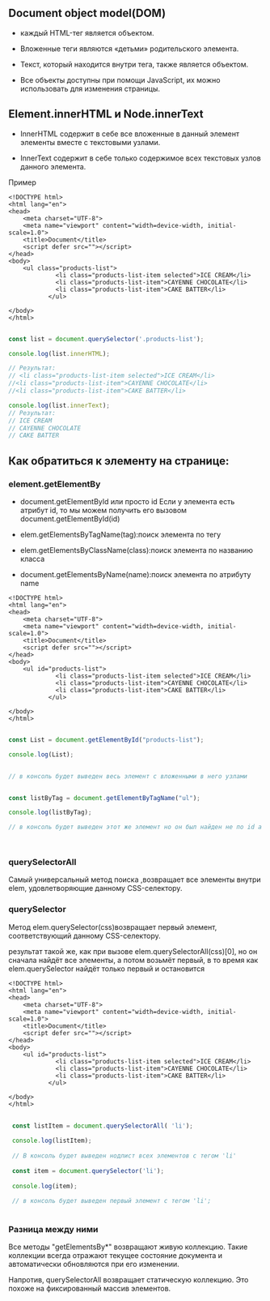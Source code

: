 ## Document object model(DOM)
</hr>

- каждый HTML-тег является объектом. 

- Вложенные теги являются «детьми» родительского элемента. 

- Текст, который находится внутри тега, также является объектом.

- Все объекты доступны при помощи JavaScript, их можно  использовать для изменения страницы.


## Element.innerHTML и Node.innerText
</hr>

- InnerHTML содержит в себе все вложенные в данный элемент элементы  вместе с текстовыми узлами. 

- InnerText содержит в себе только содержимое всех текстовых узлов данного элемента.


Пример

```
<!DOCTYPE html>
<html lang="en">
<head>
	<meta charset="UTF-8">
	<meta name="viewport" content="width=device-width, initial-scale=1.0">
	<title>Document</title>
	<script defer src=""></script>
</head>
<body>
    <ul class="products-list">
             <li class="products-list-item selected">ICE CREAM</li>
             <li class="products-list-item">CAYENNE CHOCOLATE</li>
             <li class="products-list-item">CAKE BATTER</li>
           </ul>
	
</body>
</html>

   ```

```js

const list = document.querySelector('.products-list');

console.log(list.innerHTML);

// Результат:
// <li class="products-list-item selected">ICE CREAM</li>
//<li class="products-list-item">CAYENNE CHOCOLATE</li>
//<li class="products-list-item">CAKE BATTER</li>

console.log(list.innerText);
// Результат: 
// ICE CREAM
// CAYENNE CHOCOLATE
// CAKE BATTER


```
## Как обратиться к элементу на странице:


### element.getElementBy

- document.getElementById или просто id
Если у элемента есть атрибут id, то мы можем получить его вызовом document.getElementById(id)

- elem.getElementsByTagName(tag):поиск элемента по тегу

- elem.getElementsByСlassName(class):поиск элемента по названию класса

- document.getElementsByName(name):поиск элемента по атрибуту name
```
<!DOCTYPE html>
<html lang="en">
<head>
	<meta charset="UTF-8">
	<meta name="viewport" content="width=device-width, initial-scale=1.0">
	<title>Document</title>
	<script defer src=""></script>
</head>
<body>
    <ul id="products-list">
             <li class="products-list-item selected">ICE CREAM</li>
             <li class="products-list-item">CAYENNE CHOCOLATE</li>
             <li class="products-list-item">CAKE BATTER</li>
           </ul>
	
</body>
</html>

   ```
```js

const List = document.getElementById("products-list");

console.log(List);


// в консоль будет выведен весь элемент с вложенными в него узлами


const listByTag = document.getElementByTagName("ul");

console.log(listByTag);

// в консоль будет выведен этот же элемент но он был найден не по id а по названию его тега 




```

### querySelectorAll
Самый универсальный метод поиска ,возвращает все элементы внутри elem, удовлетворяющие данному CSS-селектору.

### querySelector

Метод elem.querySelector(css)возвращает первый элемент, соответствующий данному CSS-селектору.

результат такой же, как при вызове elem.querySelectorAll(css)[0], но он сначала найдёт все элементы, а потом возьмёт первый, в то время как elem.querySelector найдёт только первый и остановится
```
<!DOCTYPE html>
<html lang="en">
<head>
	<meta charset="UTF-8">
	<meta name="viewport" content="width=device-width, initial-scale=1.0">
	<title>Document</title>
	<script defer src=""></script>
</head>
<body>
    <ul id="products-list">
             <li class="products-list-item selected">ICE CREAM</li>
             <li class="products-list-item">CAYENNE CHOCOLATE</li>
             <li class="products-list-item">CAKE BATTER</li>
           </ul>
	
</body>
</html>

   ```
  ```js
   
   const listItem = document.querySelectorAll( 'li');
   
   console.log(listItem); 
   
   // В консоль будет выведен нодлист всех элементов с тегом 'li'
   
   const item = document.querySelector('li');
   
   console.log(item);
   
   // в консоль будет выведен первый элемент с тегом 'li';
   
 ```
    
  ### Разница между ними

Все методы "getElementsBy*" возвращают живую коллекцию. Такие коллекции всегда отражают текущее состояние документа и автоматически обновляются при его изменении.

Напротив, querySelectorAll возвращает статическую коллекцию. Это похоже на фиксированный массив элементов.

